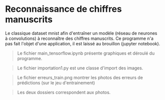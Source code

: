 # Reconnaissance de chiffres manuscrits

Le classique dataset mnist afin d'entraîner un modèle (réseau de neurones à convolutions) à reconnaître des chiffres manuscrits. Ce programme n'a pas fait l'objet d'une application, il est laissé au brouillon (jupyter notebook).

> Le fichier main_tensorflow.ipynb présente graphiques et déroulé du programme.

> Le fichier importation1.py est une classe d'import des images.

> Le fichier erreurs_train.png montrer les photos des erreurs de prédictions (sur le jeu d'entrainement)

> Les deux dossiers correspondent aux photos.
